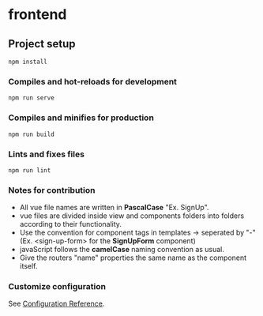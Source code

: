 # frontend

## Project setup
```
npm install
```

### Compiles and hot-reloads for development
```
npm run serve
```

### Compiles and minifies for production
```
npm run build
```

### Lints and fixes files
```
npm run lint
```

### Notes for contribution
- All vue file names are written in **PascalCase** "Ex. SignUp".
- vue files are divided inside view and components folders into folders according to their functionality.
- Use the convention for component tags in templates -> seperated by "-" (Ex. \<sign-up-form> for the **SignUpForm** component)
- javaScript follows the **camelCase** naming convention as usual.
- Give the routers "name" properties the same name as the component itself.


### Customize configuration
See [Configuration Reference](https://cli.vuejs.org/config/).
